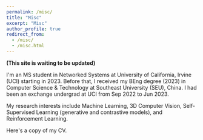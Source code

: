 ```yaml
---
permalink: /misc/
title: "Misc"
excerpt: "Misc"
author_profile: true
redirect_from: 
  - /misc/
  - /misc.html
---
```



**(This site is waiting to be updated)**

I'm an MS student in Networked Systems at University of California, Irvine (UCI) starting in 2023. Before that, I received my BEng degree (2023) in Computer Science & Technology at Southeast University (SEU), China. I had been an exchange undergrad at UCI from Sep 2022 to Jun 2023.

My research interests include Machine Learning, 3D Computer Vision, Self-Supervised Learning (generative and contrastive models), and Reinforcement Learning.

Here's a copy of my CV.
